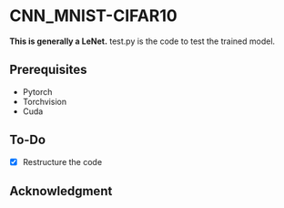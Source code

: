 # CNN_MNIST-CIFAR10
**This is generally a LeNet.**
test.py is the code to test the trained model. 

## Prerequisites

- Pytorch
- Torchvision
- Cuda

## To-Do
- [x] Restructure the code

## Acknowledgment
